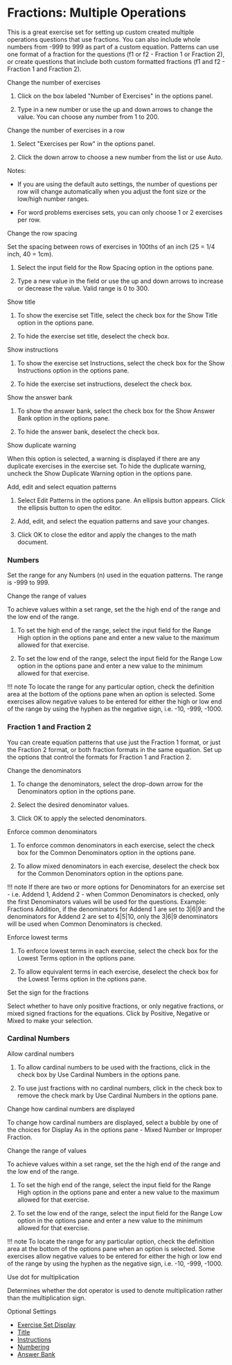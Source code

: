 # Fractions: Multiple Operations

This is a great exercise set for setting up custom created multiple operations questions that use fractions. You can also include whole numbers from -999 to 999 as part of a custom equation. Patterns can use one format of a fraction for the questions (f1 or f2 - Fraction 1 or Fraction 2), or create questions that include both custom formatted fractions (f1 and f2 - Fraction 1 and Fraction 2).

Change the number of exercises

1. Click on the box labeled "Number of Exercises" in the options panel.

2. Type in a new number or use the up and down arrows to change the value. You can choose any number from 1 to 200.

Change the number of exercises in a row

1. Select "Exercises per Row" in the options panel.

2. Click the down arrow to choose a new number from the list or use Auto.

Notes:

- If you are using the default auto settings, the number of questions per row will change automatically when you adjust the font size or the low/high number ranges.

- For word problems exercises sets, you can only choose 1 or 2 exercises per row.

Change the row spacing

Set the spacing between rows of exercises in 100ths of an inch (25 = 1/4 inch, 40 = 1cm).

1. Select the input field for the Row Spacing option in the options pane.

2. Type a new value in the field or use the up and down arrows to increase or decrease the value. Valid range is 0 to 300.

Show title

1. To show the exercise set Title, select the check box for the Show Title option in the options pane.

2. To hide the exercise set title, deselect the check box.

Show instructions

1. To show the exercise set Instructions, select the check box for the Show Instructions option in the options pane.

2. To hide the exercise set instructions, deselect the check box.

Show the answer bank

1. To show the answer bank, select the check box for the Show Answer Bank option in the options pane.

2. To hide the answer bank, deselect the check box.

Show duplicate warning

When this option is selected, a warning is displayed if there are any duplicate exercises in the exercise set. To hide the duplicate warning, uncheck the Show Duplicate Warning option in the options pane.

Add, edit and select equation patterns

1. Select Edit Patterns in the options pane. An ellipsis button appears. Click the ellipsis button to open the editor.

2. Add, edit, and select the equation patterns and save your changes.

3. Click OK to close the editor and apply the changes to the math document.
### Numbers
Set the range for any Numbers (n) used in the equation patterns. The range is -999 to 999.

Change the range of values

To achieve values within a set range, set the the high end of the range and the low end of the range.

1. To set the high end of the range, select the input field for the Range High option in the options pane and enter a new value to the maximum allowed for that exercise.

2. To set the low end of the range, select the input field for the Range Low option in the options pane and enter a new value to the minimum allowed for that exercise.

!!! note
    To locate the range for any particular option, check the definition area at the bottom of the options pane when an option is selected. Some exercises allow negative values to be entered for either the high or low end of the range by using the hyphen as the negative sign, i.e. -10, -999, -1000.
### Fraction 1 and Fraction 2
You can create equation patterns that use just the Fraction 1 format, or just the Fraction 2 format, or both fraction formats in the same equation. Set up the options that control the formats for Fraction 1 and Fraction 2.

Change the denominators

1. To change the denominators, select the drop-down arrow for the Denominators option in the options pane.

2. Select the desired denominator values.

3. Click OK to apply the selected denominators.

Enforce common denominators

1. To enforce common denominators in each exercise, select the check box for the Common Denominators option in the options pane.

2. To allow mixed denominators in each exercise, deselect the check box for the Common Denominators option in the options pane.

!!! note
    If there are two or more options for Denominators for an exercise set - i.e. Addend 1, Addend 2 - when Common Denominators is checked, only the first Denominators values will be used for the questions. Example: Fractions Addition, if the denominators for Addend 1 are set to 3|6|9 and the denominators for Addend 2 are set to 4|5|10, only the 3|6|9 denominators will be used when Common Denominators is checked.

Enforce lowest terms

1. To enforce lowest terms in each exercise, select the check box for the Lowest Terms option in the options pane.

2. To allow equivalent terms in each exercise, deselect the check box for the Lowest Terms option in the options pane.

Set the sign for the fractions

Select whether to have only positive fractions, or only negative fractions, or mixed signed fractions for the equations. Click by Positive, Negative or Mixed to make your selection.
### Cardinal Numbers
Allow cardinal numbers

1. To allow cardinal numbers to be used with the fractions, click in the check box by Use Cardinal Numbers in the options pane.

2. To use just fractions with no cardinal numbers, click in the check box to remove the check mark by Use Cardinal Numbers in the options pane.

Change how cardinal numbers are displayed

To change how cardinal numbers are displayed, select a bubble by one of the choices for Display As in the options pane - Mixed Number or Improper Fraction.

Change the range of values

To achieve values within a set range, set the the high end of the range and the low end of the range.

1. To set the high end of the range, select the input field for the Range High option in the options pane and enter a new value to the maximum allowed for that exercise.

2. To set the low end of the range, select the input field for the Range Low option in the options pane and enter a new value to the minimum allowed for that exercise.

!!! note
    To locate the range for any particular option, check the definition area at the bottom of the options pane when an option is selected. Some exercises allow negative values to be entered for either the high or low end of the range by using the hyphen as the negative sign, i.e. -10, -999, -1000.

Use dot for multiplication

Determines whether the dot operator is used to denote multiplication rather than the multiplication sign.

Optional Settings

- [Exercise Set Display](../../options/exercise-set-display-options.md)
- [Title](../../options/title-display-options.md)
- [Instructions](../../options/instructions-display-options.md)
- [Numbering](../../options/numbering-display-options.md)
- [Answer Bank](../../options/answer-bank-display-options.md)